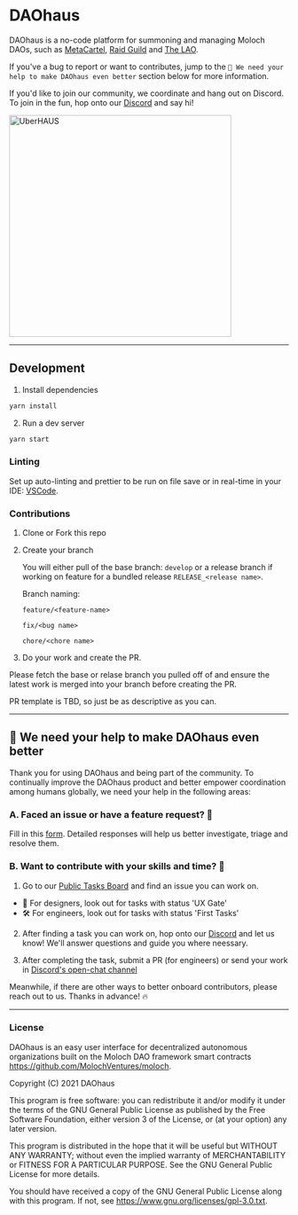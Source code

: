 # DAOhaus

DAOhaus is a no-code platform for summoning and managing Moloch DAOs, such as [MetaCartel](https://app.daohaus.club/dao/0x1/0x4570b4faf71e23942b8b9f934b47ccedf7540162), [Raid Guild](https://app.daohaus.club/dao/0x64/0xfe1084bc16427e5eb7f13fc19bcd4e641f7d571f) and [The LAO](https://app.daohaus.club/dao/0x1/0x8f56682a50becb1df2fb8136954f2062871bc7fc). 


If you've a bug to report or want to contributes, jump to the `🙏 We need your help to make DAOhaus even better` section below for more information. 

If you'd like to join our community, we coordinate and hang out on Discord. To join in the fun, hop onto our [Discord](https://discord.gg/gWH4vt3tWE) and say hi! 

<a href="https://app.daohaus.club/dao/0x64/0x4bec8e49aa44bb520bd5e29d6358e22464b5eb68">
  <img width="400px" src="https://daopreview.com/api/canvas?chainId=0x64&address=0x4bec8e49aa44bb520bd5e29d6358e22464b5eb68" alt="UberHAUS" />
</a>

---

## Development

1. Install dependencies

```bash
yarn install
```

2. Run a dev server

```bash
yarn start
```

### Linting

Set up auto-linting and prettier to be run on file save or in real-time in your IDE:
[VSCode](https://marketplace.visualstudio.com/items?itemName=esbenp.prettier-vscode).

### Contributions

1. Clone or Fork this repo

2. Create your branch

   You will either pull of the base branch: `develop` or a release branch if working on feature for a bundled release `RELEASE_<release name>`.

   Branch naming:

   `feature/<feature-name>`

   `fix/<bug name>`

   `chore/<chore name>`

3. Do your work and create the PR.

Please fetch the base or relase branch you pulled off of and ensure the latest work is merged into your branch before creating the PR.

PR template is TBD, so just be as descriptive as you can.

---

## 🙏 We need your help to make DAOhaus even better

Thank you for using DAOhaus and being part of the community. To continually improve the DAOhaus product and better empower coordination among humans globally, we need your help in the following areas:  

### A. Faced an issue or have a feature request? 🤖

Fill in this [form](https://forms.clickup.com/f/83fyz-1425/9CJITRZPWXTAD612RP). Detailed responses will help us better investigate, triage and resolve them.  

### B. Want to contribute with your skills and time? 💪

1. Go to our [Public Tasks Board](https://sharing.clickup.com/b/h/83fyz-1405/5c588f59600254b) and find an issue you can work on. 
* 🎨 For designers, look out for tasks with status 'UX Gate' 
* 🛠 For engineers, look out for tasks with status 'First Tasks'

2. After finding a task you can work on, hop onto our [Discord](https://discord.gg/FFzckS7GdA) and let us know! We'll answer questions and guide you where neessary. 

3. After completing the task, submit a PR (for engineers) or send your work in [Discord's open-chat channel](https://discord.gg/gWH4vt3tWE)

Meanwhile, if there are other ways to better onboard contributors, please reach out to us. Thanks in advance! 🔥

--- 

### License

DAOhaus is an easy user interface for decentralized autonomous organizations built on the Moloch DAO framework smart contracts <https://github.com/MolochVentures/moloch>. 

Copyright (C) 2021 DAOhaus

This program is free software: you can redistribute it and/or modify
it under the terms of the GNU General Public License as published by
the Free Software Foundation, either version 3 of the License, or
(at your option) any later version.

This program is distributed in the hope that it will be useful
but WITHOUT ANY WARRANTY; without even the implied warranty of
MERCHANTABILITY or FITNESS FOR A PARTICULAR PURPOSE.  See the
GNU General Public License for more details.

You should have received a copy of the GNU General Public License
along with this program.  If not, see <https://www.gnu.org/licenses/gpl-3.0.txt>.



